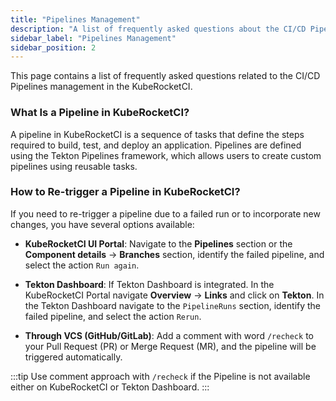 ```yaml
---
title: "Pipelines Management"
description: "A list of frequently asked questions about the CI/CD Pipelines Management in KubeRocketCI."
sidebar_label: "Pipelines Management"
sidebar_position: 2
---
```

<!-- markdownlint-disable MD025 -->
This page contains a list of frequently asked questions related to the CI/CD Pipelines management in the KubeRocketCI.

### What Is a Pipeline in KubeRocketCI?

A pipeline in KubeRocketCI is a sequence of tasks that define the steps required to build, test, and deploy an application. Pipelines are defined using the Tekton Pipelines framework, which allows users to create custom pipelines using reusable tasks.

### How to Re-trigger a Pipeline in KubeRocketCI?

If you need to re-trigger a pipeline due to a failed run or to incorporate new changes, you have several options available:

- **KubeRocketCI UI Portal**: Navigate to the **Pipelines** section or the **Component details** -> **Branches** section, identify the failed pipeline, and select the action `Run again`.

- **Tekton Dashboard**: If Tekton Dashboard is integrated. In the KubeRocketCI Portal navigate **Overview** -> **Links** and click on **Tekton**. In the Tekton Dashboard navigate to the `PipelineRuns` section, identify the failed pipeline, and select the action `Rerun`.

- **Through VCS (GitHub/GitLab)**: Add a comment with word `/recheck` to your Pull Request (PR) or Merge Request (MR), and the pipeline will be triggered automatically.

:::tip
  Use comment approach with `/recheck` if the Pipeline is not available either on KubeRocketCI or Tekton Dashboard.
:::
